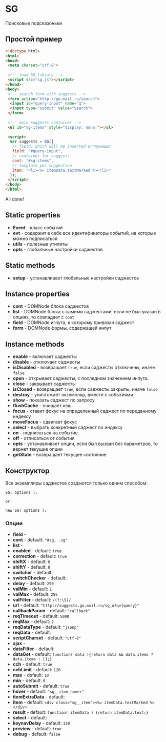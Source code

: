 # SG
Поисковые подсказоньки

## Простой пример
```html
<!doctype html>
<html>
<head>
 <meta charset="utf-8">
 
 <!-- load SG library -->
 <script src="sg.js"></script>
</head>
<body>
 <!-- search form with suggests -->
 <form action="http://go.mail.ru/search">
  <input id="query-input" name="q">
  <input type="submit" value="Search">
 </form>
 
 <!-- main suggests container -->
 <ul id="sg-items" style="display: none;"></ul>
 
 <script>
  var suggests = SG({
   // field, which will be inserted ыгппуыешщт
   field: "#query-input",
   // container for suggests
   cont: "#sg-items",
   // template per suggestion
   item: "<li><%= itemData.textMarked %></li>"
  });
 </script>
</body>
</html>
```

All done!

## Static properties
 * __Event__ - класс событий
 * __evt__ - содержит в себе все идентификаторы событий, на которые можно подписаться
 * __utils__ - полезные утилиты
 * __opts__ - глобальные настройки саджестов

## Static methods
 * __setup__ - устанавливает глобальные настройки саджестов

## Instance properties
 * __cont__ - DOMNode блока саджестов
 * __list__ - DOMNode блока с самими саджестами, если не был указан в опциях, то совпадает с `cont`
 * __field__ - DOMNode игпута, к которому привязан саджест
 * __form__ - DOMNode формы, содержащей инпут
 

## Instance methods
 * __enable__ - включает саджесты
 * __disable__ - отключает саджесты
 * __isDisabled__ - возвращает `true`, если саджесты отключены, иначе `false`
 * __open__ - открывает саджесты, с последним значением инпута.
 * __close__ - закрывает саджесты
 * __isClosed__ - возвращает `true`, если саджесты закрыты, иначе `false`
 * __destroy__ - уничтожает экземпляр, вместе с событиями.
 * __show__ - показать саджест по запросу
 * __flushCache__ - очищает кэш
 * __focus__ - ставит фокус на определенный саджест по переданному индексу
 * __moveFocus__ - сдвигает фокус
 * __select__ - выбрать конкретный саджест по индексу
 * __on__ - подписаться на событие
 * __off__ - отписаться от события
 * __opts__ - устанавливает опции, если был вызван без параметров, то вернет текущие опции 
 * __getState__ - возвращает текущее состояние  


## Конструктор
Все экземпляры саджестов создаются только одним способом:
```
SG( options );

or

new SG( options );
```

### Опции
 * __field__ - 
 * __cont__ - default: `"#sg, .sg"`
 * __list__ - 
 * __enabled__ - default: `true`
 * __correction__ - default: `true`
 * __shiftX__ - default: `0`
 * __shiftY__ - default: `0`
 * __switcher__ - default: 
 * __switchChecker__ - default: 
 * __delay__ - default: `250`
 * __valMin__ - default: `1`
 * __valMax__ - default: `255`
 * __valFilter__ - default: `/(?:\S)/`
 * __url__ - default: `"http://suggests.go.mail.ru/sg_u?q={query}"`
 * __callbackParam__ - default: `"callback"`
 * __reqTimeout__ - default: `5000`
 * __reqMax__ - default: `2`
 * __reqDataType__ - default: `"jsonp"`
 * __reqData__ - default: 
 * __scriptCharset__ - default: `"utf-8"`
 * __ajax__ - 
 * __dataFilter__ - default: 
 * __dataGet__ - default: `function( data ){return data && data.items ? data.items : [];}`
 * __cch__ - default: `true`
 * __cchLimit__ - default: `128`
 * __max__ - default: `10`
 * __min__ - default: `0`
 * __autoSubmit__ - default: `true`
 * __hover__ - default: `"sg__item_hover"`
 * __itemExtraData__ - default:  
 * __item__ - default: `<div class="sg__item"><%= itemData.textMarked %></div>'`
 * __result__ - default: `function( itemData ) {return itemData.text;}`
 * __select__ - default: 
 * __keynavDelay__ - default: `150`
 * __preview__ - default: `true`
 * __debug__ - default: `false`
